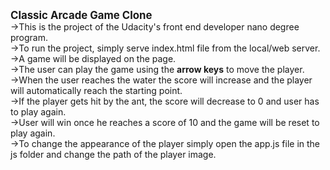 <b><big>Classic Arcade Game Clone</big></b><br>
->This is the project of the Udacity's front end developer nano degree program.<br>
->To run the project, simply serve index.html file from the local/web server.<br>
->A game will be displayed on the page.<br>
->The user can play the game using the <b>arrow keys</b> to move the player.<br>
->When the user reaches the water the score will increase and the player will automatically reach the starting point.<br>
->If the player gets hit by the ant, the score will decrease to 0 and user has to play again.<br>
->User will win once he reaches a score of 10 and the game will be reset to play again.<br>
->To change the appearance of the player simply open the app.js file in the js folder and change the path of the player image.
